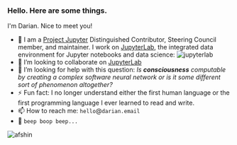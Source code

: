 ### Hello. Here are some things.

I'm Darian. Nice to meet you!

- 🔭 I am a [Project Jupyter](https://jupyter.org/) Distinguished Contributor, Steering Council member, and maintainer. I work on [JupyterLab](https://jupyterlab.readthedocs.io/en/stable/), the integrated data environment for Jupyter notebooks and data science:
  <img src="https://jupyter.org/assets/labpreview.png" alt="jupyterlab" />
- 👯 I’m looking to collaborate on [JupyterLab](https://github.com/jupyterlab/jupyterlab)
- 🤔 I’m looking for help with this question: *Is **consciousness** computable by creating a complex software neural network or is it some different sort of phenomenon altogether?*
- ⚡ Fun fact: I no longer understand either the first human language or the first programming language I ever learned to read and write.
- 📫 How to reach me: `hello`@`darian.email`
- 🤖 `beep boop beep...`
<img src="https://github-readme-stats.vercel.app/api?username=afshin&show_icons=true&locale=en&theme=dark" alt="afshin" />
